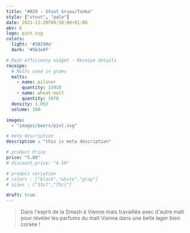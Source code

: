 ```yaml
---
title: "#029 - Stout Gruau/Tonka"
style: ["stout", "pale"]
date: 2021-11-20T09:50:00+01:00
abv: 6
logo: pint.svg
colors:
  light: '#38290a'
  dark: '#563e0f'

# Mash efficiency widget - Receipe details
receipe:
  # Malts used in grams
  malts:
    - name: pilsner
      quantity: 11910
    - name: wheat-malt
      quantity: 3970
  density: 1.052
  volume: 100

images:
  - "images/beers/pint.svg"

# meta description
description : "this is meta description"

# product Price
price: "5.00"
# discount_price: "4.50"

# product variation
# colors : ["black","white","gray"]
# sizes : ["33cl","75cl"]

draft: true
---
```


> Dans l'esprit de la Smash à Vienne mais travaillée avec d'autre malt pour révéler les parfums du malt Vienna dans une belle lager bien corsée !
